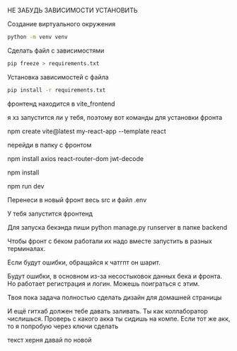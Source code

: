 НЕ ЗАБУДЬ ЗАВИСИМОСТИ УСТАНОВИТЬ

Создание виртуального окружения
```sh
python -m venv venv
```
Сделать файл с зависимостями
```sh
pip freeze > requirements.txt
```
Установка зависимостей с файла
```sh
pip install -r requirements.txt
```
фронтенд находится в vite_frontend

я хз запустится ли у тебя, поэтому вот команды для установки фронта

npm create vite@latest my-react-app --template react

перейди в папку с фронтом

npm install axios react-router-dom jwt-decode

npm install

npm run dev

Перенеси в новый фронт весь src и файл .env

У тебя запустится фронтенд

Для запуска бекэнда пиши python manage.py runserver в папке backend

Чтобы фронт с беком работали их надо вместе запустить в разных терминалах.

Если будут ошибки, обращайся к чатгпт он шарит.

Будут ошибки, в основном из-за несостыковок данных бека и фронта. Но работает регистрация и логин. Можешь поиграться с этим.

Твоя пока задача полностью сделать дизайн для домашней страницы

И ещё гитхаб должен тебе давать заливать. Ты как коллаборатор числишься. Проверь с какого акка ты сидишь на компе. Если тот же акк, то я попробую через ключи сделать

текст херня давай по новой